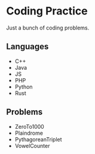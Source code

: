 # Coding Practice

Just a bunch of coding problems.

## Languages
* C++
* Java
* JS
* PHP
* Python
* Rust

## Problems
* ZeroTo1000
* Plaindrome
* PythagoreanTriplet
* VowelCounter